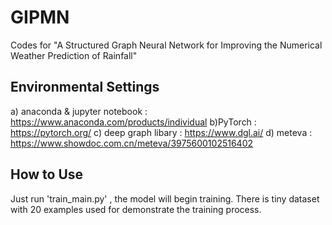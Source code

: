 # GIPMN
Codes for "A Structured Graph Neural Network for Improving the Numerical Weather Prediction of Rainfall"

## Environmental Settings
a) anaconda & jupyter notebook : https://www.anaconda.com/products/individual 
b)PyTorch : https://pytorch.org/
c) deep graph libary : https://www.dgl.ai/
d) meteva : https://www.showdoc.com.cn/meteva/3975600102516402
## How to Use
Just run 'train_main.py' , the model will begin training. There is tiny dataset with 20 examples used for demonstrate the training process.
